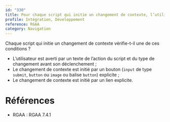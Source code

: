 ```yaml
---
id: "330"
title: Pour chaque script qui initie un changement de contexte, l’utilisateur est-il averti ou en a-t-il le contrôle ?
profile: Intégration, Développement
reference: RGAA
category: Navigation
---
```


Chaque script qui initie un changement de contexte vérifie-t-il une de ces conditions ?

* L’utilisateur est averti par un texte de l’action du script et du type de changement avant son déclenchement ;
* Le changement de contexte est initié par un bouton (`input` de type `submit`, `button` ou `image` ou balise `button`) explicite ;
* Le changement de contexte est initié par un lien explicite.

# Références

*   RGAA : RGAA 7.4.1


